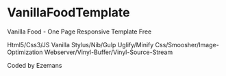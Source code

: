 # VanillaFoodTemplate
Vanilla Food - One Page Responsive Template Free

Html5/Css3/JS Vanilla
Stylus/Nib/Gulp
Uglify/Minify Css/Smoosher/Image-Optimization
Webserver/Vinyl-Buffer/Vinyl-Source-Stream

Coded by Ezemans
